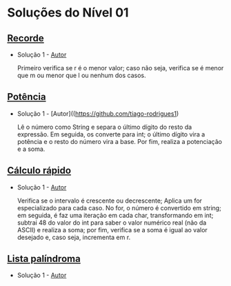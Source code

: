 # Soluções do Nível 01

## [Recorde](https://neps.academy/br/exercise/1720)
- Solução 1 - [Autor](https://github.com/tiago-rodrigues1) <Insira o link para o seu github nos parenteses>

    Primeiro verifica se r é o menor valor; caso não seja, verifica se é menor que m ou menor que l ou nenhum dos casos.

## [Potência](https://neps.academy/br/exercise/1722)
- Solução 1 - [Autor]((https://github.com/tiago-rodrigues1) <Insira o link para o seu github nos parenteses>

    Lê o número como String e separa o último dígito do resto da expressão. Em seguida, os converte para int; o último dígito vira a potência e o resto do número vira a base. Por fim, realiza a potenciação e a soma.

## [Cálculo rápido](https://neps.academy/br/exercise/1724)
- Solução 1 - [Autor](https://github.com/tiago-rodrigues1) <Insira o link para o seu github nos parenteses>

    Verifica se o intervalo é crescente ou decrescente; Aplica um for especializado para cada caso. No for, o número é convertido em string; em seguida, é faz uma iteração em cada char, transformando em int; subtrai 48 do valor do int para saber o valor numérico real (não da ASCII) e realiza a soma; por fim, verifica se a soma é igual ao valor desejado e, caso seja, incrementa em r.

## [Lista palíndroma](https://neps.academy/br/exercise/1725)
- Solução 1 - [Autor]() <Insira o link para o seu github nos parenteses>

<Se possivel insira uma breve explicacao da solucao>
